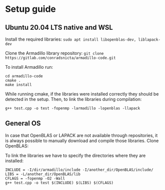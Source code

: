 # Setup guide
## Ubuntu 20.04 LTS native and WSL
Install the required libraries:
```sudo apt install libopenblas-dev, liblapack-dev```

Clone the Armadillo library repository:
```git clone https://gitlab.com/conradsnicta/armadillo-code.git```

To install Armadillo run:
```
cd armadillo-code
cmake .
make install
```

While running cmake, if the libraries were installed correctly they should be detected in the setup. Then, to link the libraries during compilation:
```
g++ test.cpp -o test -fopenmp -larmadillo -lopenblas -llapack
```

## General OS
In case that OpenBLAS or LAPACK are not available through repositories, it is always possible to manually download and compile those libraries.
Clone OpenBLAS: ```  ```

To link the libraries we have to specify the directories where they are installed:
```
INCLUDE = -I/dir/armadillo/include -I/another_dir/OpenBLAS/include/
LIBS = -L/another_dir/OpenBLAS/lib
CFLAGS = -fopenmp -O2 -Wall
g++ test.cpp -o test $(INCLUDE) $(LIBS) $(CFLAGS)
```